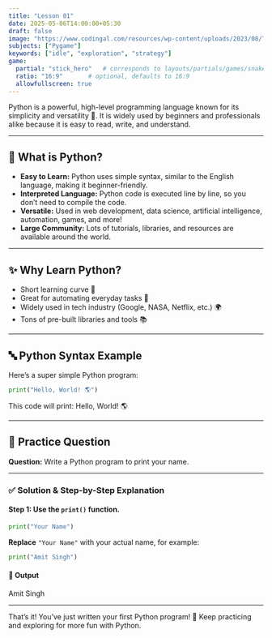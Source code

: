 ```yaml
---
title: "Lesson 01"
date: 2025-05-06T14:00:00+05:30
draft: false
image: "https://www.codingal.com/resources/wp-content/uploads/2023/08/The-ultimate-guide-to-PYgame.png" # Path relative to static/
subjects: ["Pygame"]
keywords: ["idle", "exploration", "strategy"]
game:
  partial: "stick_hero"   # corresponds to layouts/partials/games/snake.html
  ratio: "16:9"       # optional, defaults to 16:9
  allowfullscreen: true
---
```


Python is a powerful, high-level programming language known for its simplicity and versatility 🐍. It is widely used by beginners and professionals alike because it is easy to read, write, and understand.

***

## 🌟 What is Python?

- **Easy to Learn:** Python uses simple syntax, similar to the English language, making it beginner-friendly.
- **Interpreted Language:** Python code is executed line by line, so you don’t need to compile the code.
- **Versatile:** Used in web development, data science, artificial intelligence, automation, games, and more!
- **Large Community:** Lots of tutorials, libraries, and resources are available around the world.

***

## ✨ Why Learn Python?

- Short learning curve 🚀
- Great for automating everyday tasks 🤖
- Widely used in tech industry (Google, NASA, Netflix, etc.) 🌍
- Tons of pre-built libraries and tools 📚

***

## 🔤 Python Syntax Example

Here’s a super simple Python program:

```python
print("Hello, World! 🌎")
```

This code will print:
Hello, World! 🌎

***

## 📝 Practice Question

**Question:**
Write a Python program to print your name.

***

### ✅ Solution \& Step-by-Step Explanation

#### Step 1: Use the `print()` function.

```python
print("Your Name")
```

**Replace** `"Your Name"` with your actual name, for example:

```python
print("Amit Singh")
```


#### 🎉 Output

Amit Singh

***

That’s it! You’ve just written your first Python program! 🚀
Keep practicing and exploring for more fun with Python.

